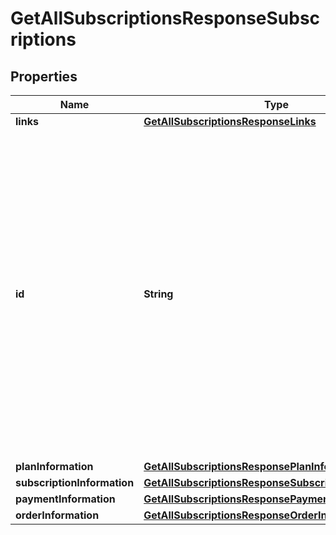 
# GetAllSubscriptionsResponseSubscriptions

## Properties
Name | Type | Description | Notes
------------ | ------------- | ------------- | -------------
**links** | [**GetAllSubscriptionsResponseLinks**](GetAllSubscriptionsResponseLinks.md) |  |  [optional]
**id** | **String** | An unique identification number generated by Cybersource to identify the submitted request. Returned by all services. It is also appended to the endpoint of the resource. On incremental authorizations, this value with be the same as the identification number returned in the original authorization response.  |  [optional]
**planInformation** | [**GetAllSubscriptionsResponsePlanInformation**](GetAllSubscriptionsResponsePlanInformation.md) |  |  [optional]
**subscriptionInformation** | [**GetAllSubscriptionsResponseSubscriptionInformation**](GetAllSubscriptionsResponseSubscriptionInformation.md) |  |  [optional]
**paymentInformation** | [**GetAllSubscriptionsResponsePaymentInformation**](GetAllSubscriptionsResponsePaymentInformation.md) |  |  [optional]
**orderInformation** | [**GetAllSubscriptionsResponseOrderInformation**](GetAllSubscriptionsResponseOrderInformation.md) |  |  [optional]



